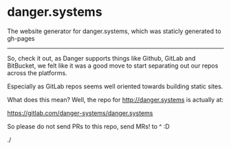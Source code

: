 # danger.systems
The website generator for danger.systems, which was staticly generated to gh-pages

---

So, check it out, as Danger supports things like Github, GitLab and BitBucket, we felt
like it was a good move to start separating out our repos across the platforms.

Especially as GitLab repos seems well oriented towards building static sites. 

What does this mean? Well, the repo for http://danger.systems is actually at:

https://gitlab.com/danger-systems/danger.systems

So please do not send PRs to this repo, send MRs! to ^ :D

./